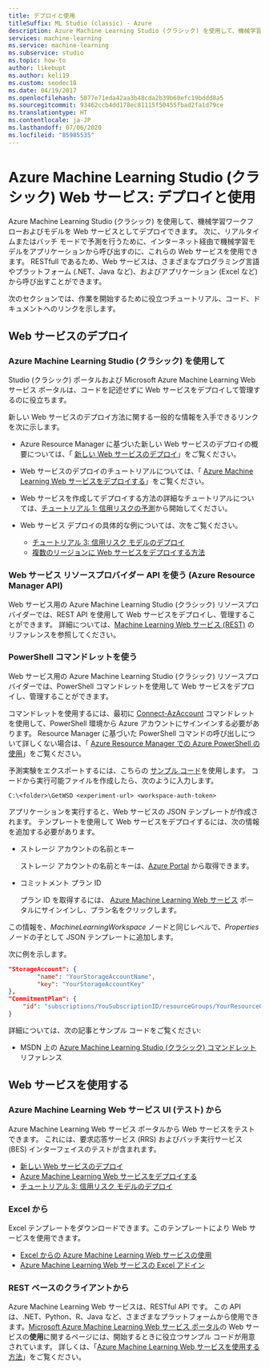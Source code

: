 ```yaml
---
title: デプロイと使用
titleSuffix: ML Studio (classic) - Azure
description: Azure Machine Learning Studio (クラシック) を使用して、機械学習ワークフローおよびモデルを Web サービスとしてデプロイできます。 次に、リアルタイムまたはバッチ モードで予測を行うために、インターネット経由で機械学習モデルをアプリケーションから呼び出すのに、これらの Web サービスを使用できます。
services: machine-learning
ms.service: machine-learning
ms.subservice: studio
ms.topic: how-to
author: likebupt
ms.author: keli19
ms.custom: seodec18
ms.date: 04/19/2017
ms.openlocfilehash: 5077e71eda42aa3b48cda2b39b60efc19bddd8a5
ms.sourcegitcommit: 93462ccb4dd178ec81115f50455fbad2fa1d79ce
ms.translationtype: HT
ms.contentlocale: ja-JP
ms.lasthandoff: 07/06/2020
ms.locfileid: "85985535"
---
```

# <a name="azure-machine-learning-studio-classic-web-services-deployment-and-consumption"></a>Azure Machine Learning Studio (クラシック) Web サービス: デプロイと使用

Azure Machine Learning Studio (クラシック) を使用して、機械学習ワークフローおよびモデルを Web サービスとしてデプロイできます。 次に、リアルタイムまたはバッチ モードで予測を行うために、インターネット経由で機械学習モデルをアプリケーションから呼び出すのに、これらの Web サービスを使用できます。 RESTfull であるため、Web サービスは、さまざまなプログラミング言語やプラットフォーム (.NET、Java など)、およびアプリケーション (Excel など) から呼び出すことができます。

次のセクションでは、作業を開始するために役立つチュートリアル、コード、ドキュメントへのリンクを示します。

## <a name="deploy-a-web-service"></a>Web サービスのデプロイ

### <a name="with-azure-machine-learning-studio-classic"></a>Azure Machine Learning Studio (クラシック) を使用して

Studio (クラシック) ポータルおよび Microsoft Azure Machine Learning Web サービス ポータルは、コードを記述せずに Web サービスをデプロイして管理するのに役立ちます。

新しい Web サービスのデプロイ方法に関する一般的な情報を入手できるリンクを次に示します。

* Azure Resource Manager に基づいた新しい Web サービスのデプロイの概要については、「 [新しい Web サービスのデプロイ](deploy-a-machine-learning-web-service.md)」をご覧ください。
* Web サービスのデプロイのチュートリアルについては、「 [Azure Machine Learning Web サービスをデプロイする](deploy-a-machine-learning-web-service.md)」をご覧ください。
* Web サービスを作成してデプロイする方法の詳細なチュートリアルについては、[チュートリアル 1: 信用リスクの予測](tutorial-part1-credit-risk.md)から開始してください。
* Web サービス デプロイの具体的な例については、次をご覧ください。

  * [チュートリアル 3: 信用リスク モデルのデプロイ](tutorial-part3-credit-risk-deploy.md)
  * [複数のリージョンに Web サービスをデプロイする方法](deploy-a-machine-learning-web-service.md#multi-region)

### <a name="with-web-services-resource-provider-apis-azure-resource-manager-apis"></a>Web サービス リソースプロバイダー API を使う (Azure Resource Manager API)

Web サービス用の Azure Machine Learning Studio (クラシック) リソースプロバイダーでは、REST API を使用して Web サービスをデプロイし、管理することができます。 詳細については、[Machine Learning Web サービス (REST)](/rest/api/machinelearning/index) のリファレンスを参照してください。

<!-- [Machine Learning Web Service (REST)](https://msdn.microsoft.com/library/azure/mt767538.aspx) reference. -->

### <a name="with-powershell-cmdlets"></a>PowerShell コマンドレットを使う

Web サービス用の Azure Machine Learning Studio (クラシック) リソースプロバイダーでは、PowerShell コマンドレットを使用して Web サービスをデプロイし、管理することができます。

コマンドレットを使用するには、最初に [Connect-AzAccount](/powershell/module/az.accounts/connect-azaccount) コマンドレットを使用して、PowerShell 環境から Azure アカウントにサインインする必要があります。 Resource Manager に基づいた PowerShell コマンドの呼び出しについて詳しくない場合は、「 [Azure Resource Manager での Azure PowerShell の使用](../../azure-resource-manager/management/manage-resources-powershell.md)」をご覧ください。

予測実験をエクスポートするには、こちらの [サンプル コード](https://github.com/ritwik20/AzureML-WebServices)を使用します。 コードから実行可能ファイルを作成したら、次のように入力します。

```azurepowershell
C:\<folder>\GetWSD <experiment-url> <workspace-auth-token>
```

アプリケーションを実行すると、Web サービスの JSON テンプレートが作成されます。 テンプレートを使用して Web サービスをデプロイするには、次の情報を追加する必要があります。

* ストレージ アカウントの名前とキー

    ストレージ アカウントの名前とキーは、[Azure Portal](https://portal.azure.com/) から取得できます。
* コミットメント プラン ID

    プラン ID を取得するには、 [Azure Machine Learning Web サービス](https://services.azureml.net) ポータルにサインインし、プラン名をクリックします。

この情報を、*MachineLearningWorkspace* ノードと同じレベルで、*Properties* ノードの子として JSON テンプレートに追加します。

次に例を示します。

```json
"StorageAccount": {
        "name": "YourStorageAccountName",
        "key": "YourStorageAccountKey"
},
"CommitmentPlan": {
    "id": "subscriptions/YouSubscriptionID/resourceGroups/YourResourceGroupID/providers/Microsoft.MachineLearning/commitmentPlans/YourPlanName"
}
```

詳細については、次の記事とサンプル コードをご覧ください:

* MSDN 上の [Azure Machine Learning Studio (クラシック) コマンドレット](https://docs.microsoft.com/powershell/module/az.machinelearning) リファレンス

## <a name="consume-the-web-services"></a>Web サービスを使用する

### <a name="from-the-azure-machine-learning-web-services-ui-testing"></a>Azure Machine Learning Web サービス UI (テスト) から

Azure Machine Learning Web サービス ポータルから Web サービスをテストできます。 これには、要求応答サービス (RRS) およびバッチ実行サービス (BES) インターフェイスのテストが含まれます。

* [新しい Web サービスのデプロイ](deploy-a-machine-learning-web-service.md)
* [Azure Machine Learning Web サービスをデプロイする](deploy-a-machine-learning-web-service.md)
* [チュートリアル 3: 信用リスク モデルのデプロイ](tutorial-part3-credit-risk-deploy.md)

### <a name="from-excel"></a>Excel から

Excel テンプレートをダウンロードできます。このテンプレートにより Web サービスを使用できます。

* [Excel からの Azure Machine Learning Web サービスの使用](consuming-from-excel.md)
* [Azure Machine Learning Web サービスの Excel アドイン](excel-add-in-for-web-services.md)

### <a name="from-a-rest-based-client"></a>REST ベースのクライアントから

Azure Machine Learning Web サービスは、RESTful API です。 この API は、.NET、Python、R、Java など、さまざまなプラットフォームから使用できます。[Microsoft Azure Machine Learning Web サービス ポータル](https://services.azureml.net)の Web サービスの**使用**に関するページには、開始するときに役立つサンプル コードが用意されています。 詳しくは、「[Azure Machine Learning Web サービスを使用する方法](consume-web-services.md)」をご覧ください。
